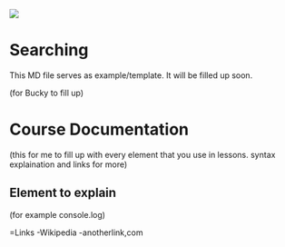 ![](http://i.imgur.com/BgUMUGU.png)

# Searching
This MD file serves as example/template. It will be filled up soon.

(for Bucky to fill up)   

# Course Documentation

(this for me to fill up with every element that you use in lessons. syntax explaination and links for more)  

## Element to explain

(for example console.log)

=Links
	-Wikipedia
	-anotherlink,com
